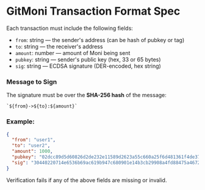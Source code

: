 # GitMoni Transaction Format Spec

Each transaction must include the following fields:

- `from`: string — the sender's address (can be hash of pubkey or tag)
- `to`: string — the receiver's address
- `amount`: number — amount of Moni being sent
- `pubkey`: string — sender's public key (hex, 33 or 65 bytes)
- `sig`: string — ECDSA signature (DER-encoded, hex string)

### Message to Sign

The signature must be over the **SHA-256 hash** of the message:

```
`${from}->${to}:${amount}`
```

### Example:

```json
{
  "from": "user1",
  "to": "user2",
  "amount": 1000,
  "pubkey": "02dcc89d5d60826d2de232e11589d2623a55c660a25f6d481361f4de3790522ff5",
  "sig": "30440220714e6536b69ac619b947c680901e14b3cb29908a4fd88475a46721cf42310e16022020307fa6108ba0626980a293eb99a13d152676e03b62e687ab2f094952ca366301"
}
```

Verification fails if any of the above fields are missing or invalid.
